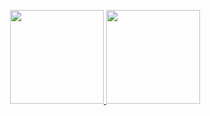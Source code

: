 <p align="center">
<a href="https://github.com/elialm7">
  <img height="150em" src="https://github-readme-stats-eight-theta.vercel.app/api?username=elialm7&show_icons=true&theme=algolia&include_all_commits=true"/>
  <img height="150em" src="https://github-readme-stats-eight-theta.vercel.app/api/top-langs/?username=elialm7&layout=compact&langs_count=8&theme=algolia"/>
</a>
</p>

